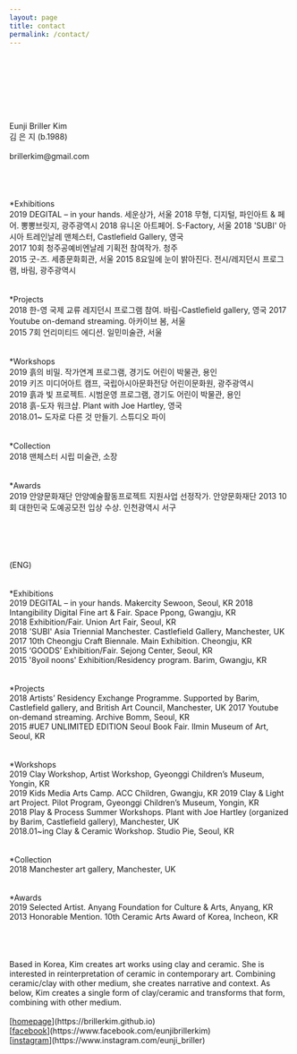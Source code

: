 ```yaml
---
layout: page
title: contact
permalink: /contact/
---
```

<br>
<br>
<br>
<br>
<br>
<br>
<br>
Eunji Briller Kim<br> 
김 은 지 (b.1988)<br>
<br>
brillerkim@gmail.com<br>
<br>
<br>
<br>
<br>
*Exhibitions
<br>
2019 DEGITAL – in your hands. 세운상가, 서울  
2018 무형, 디지털, 파인아트 & 페어. 뽕뽕브릿지, 광주광역시  
2018 유니온 아트페어. S-Factory, 서울  
2018 'SUBI' 아시아 트레인날레 맨체스터, Castlefield Gallery, 영국<br> 
2017 10회 청주공예비엔날레 기획전 참여작가. 청주<br> 
2015 굿-즈. 세종문화회관, 서울  
2015 8요일에 눈이 밝아진다. 전시/레지던시 프로그램, 바림, 광주광역시 
<br>
<br>
<br>
*Projects
<br>
2018 한-영 국제 교류 레지던시 프로그램 참여. 바림-Castlefield gallery, 영국    
2017 Youtube on-demand streaming. 아카이브 봄, 서울<br>
2015 7회 언리미티드 에디션. 일민미술관, 서울
<br>
<br>
<br>
*Workshops
<br>
2019 흙의 비밀. 작가연계 프로그램, 경기도 어린이 박물관, 용인<br>
2019 키즈 미디어아트 캠프, 국립아시아문화전당 어린이문화원, 광주광역시<br>
2019 흙과 빛 프로젝트. 시범운영 프로그램, 경기도 어린이 박물관, 용인<br>
2018 흙-도자 워크샵. Plant with Joe Hartley, 영국<br> 
2018.01~ 도자로 다른 것 만들기. 스튜디오 파이 
<br>
<br>
<br>
*Collection 
<br>
2018 맨체스터 시립 미술관, 소장
<br>
<br>
<br>
*Awards
<br>
2019 안양문화재단 안양예술활동프로젝트 지원사업 선정작가. 안양문화재단     
2013 10회 대한민국 도예공모전 입상 수상. 인천광역시 서구 
<br>
<br>
<br>
<br>
<br>
<br>
(ENG)
<br>
<br>
<br> 
*Exhibitions
<br> 
2019 DEGITAL – in your hands. Makercity Sewoon, Seoul, KR   
2018 Intangibility Digital Fine art & Fair. Space Ppong, Gwangju, KR<br> 
2018 Exhibition/Fair. Union Art Fair, Seoul, KR<br> 
2018 'SUBI' Asia Triennial Manchester. Castlefield Gallery, Manchester, UK<br>
2017 10th Cheongju Craft Biennale. Main Exhibition. Cheongju, KR<br> 
2015 ‘GOODS’ Exhibition/Fair. Sejong Center, Seoul, KR<br> 
2015 '8yoil noons' Exhibition/Residency program. Barim, Gwangju, KR
<br>
<br>
<br>
*Projects
<br>    
2018 Artists’ Residency Exchange Programme. Supported by Barim, Castlefield gallery, and British Art Council, Manchester, UK  
2017 Youtube on-demand streaming. Archive Bomm, Seoul, KR<br> 
2015 #UE7 UNLIMITED EDITION Seoul Book Fair. Ilmin Museum of Art, Seoul, KR
<br>
<br>
<br>
*Workshops
<br>
2019 Clay Workshop, Artist Workshop, Gyeonggi Children’s Museum, Yongin, KR<br>
2019 Kids Media Arts Camp. ACC Children, Gwangju, KR  
2019 Clay & Light art Project. Pilot Program, Gyeonggi Children’s Museum, Yongin, KR<br> 
2018 Play & Process Summer Workshops. Plant with Joe Hartley (organized by Barim, Castlefield gallery), Manchester, UK<br> 
2018.01~ing Clay & Ceramic Workshop. Studio Pie, Seoul, KR
<br>
<br>
<br>
*Collection 
<br>
2018 Manchester art gallery, Manchester, UK 
<br>
<br>
<br>
*Awards
<br>   
2019 Selected Artist. Anyang Foundation for Culture & Arts, Anyang, KR   
2013 Honorable Mention. 10th Ceramic Arts Award of Korea, Incheon, KR  
<br>
<br>
<br>
<br>
<br>
Based in Korea, Kim creates art works using clay and ceramic. She is interested in reinterpretation of ceramic in contemporary art. Combining ceramic/clay with other medium,
she creates narrative and context. As below, Kim creates a single form of clay/ceramic and transforms that form,
combining with other medium.
<br>
<br>
[<U>homepage</U>](https://brillerkim.github.io)<br>
[<U>facebook</U>](https://www.facebook.com/eunjibrillerkim)<br>
[<U>instagram</U>](https://www.instagram.com/eunji_briller)<br>
<br>
<br>
<br>
<br>
